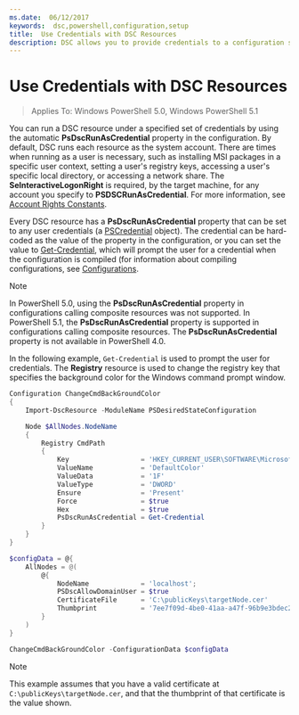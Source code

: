 ```yaml
---
ms.date:  06/12/2017
keywords:  dsc,powershell,configuration,setup
title:  Use Credentials with DSC Resources
description: DSC allows you to provide credentials to a configuration so that configuration settings can be applied the in the context of a specific user account rather than the Local System account.
---
```

# Use Credentials with DSC Resources

> Applies To: Windows PowerShell 5.0, Windows PowerShell 5.1

You can run a DSC resource under a specified set of credentials by using the automatic
**PsDscRunAsCredential** property in the configuration. By default, DSC runs each resource as the
system account. There are times when running as a user is necessary, such as installing MSI packages
in a specific user context, setting a user's registry keys, accessing a user's specific local
directory, or accessing a network share. The **SeInteractiveLogonRight** is required, by the target
machine, for any account you specify to **PSDSCRunAsCredential**. For more information, see
[Account Rights Constants](/windows/desktop/secauthz/account-rights-constants).

Every DSC resource has a **PsDscRunAsCredential** property that can be set to any user credentials
(a [PSCredential](/dotnet/api/system.management.automation.pscredential) object). The credential can
be hard-coded as the value of the property in the configuration, or you can set the value to
[Get-Credential](/powershell/module/Microsoft.PowerShell.Security/Get-Credential), which will prompt
the user for a credential when the configuration is compiled (for information about compiling
configurations, see [Configurations](configurations.md).

> [!NOTE]
> In PowerShell 5.0, using the **PsDscRunAsCredential** property in configurations calling
> composite resources was not supported. In PowerShell 5.1, the **PsDscRunAsCredential** property is
> supported in configurations calling composite resources. The **PsDscRunAsCredential** property is
> not available in PowerShell 4.0.

In the following example, `Get-Credential` is used to prompt the user for credentials. The
**Registry** resource is used to change the registry key that specifies the background color for the
Windows command prompt window.

```powershell
Configuration ChangeCmdBackGroundColor
{
    Import-DscResource -ModuleName PSDesiredStateConfiguration

    Node $AllNodes.NodeName
    {
        Registry CmdPath
        {
            Key                  = 'HKEY_CURRENT_USER\SOFTWARE\Microsoft\Command Processor'
            ValueName            = 'DefaultColor'
            ValueData            = '1F'
            ValueType            = 'DWORD'
            Ensure               = 'Present'
            Force                = $true
            Hex                  = $true
            PsDscRunAsCredential = Get-Credential
        }
    }
}

$configData = @{
    AllNodes = @(
        @{
            NodeName             = 'localhost';
            PSDscAllowDomainUser = $true
            CertificateFile      = 'C:\publicKeys\targetNode.cer'
            Thumbprint           = '7ee7f09d-4be0-41aa-a47f-96b9e3bdec25'
        }
    )
}

ChangeCmdBackGroundColor -ConfigurationData $configData
```

> [!NOTE]
> This example assumes that you have a valid certificate at `C:\publicKeys\targetNode.cer`, and that
> the thumbprint of that certificate is the value shown.
